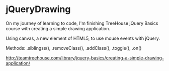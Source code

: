 jQueryDrawing
=============

On my journey of learning to code, I'm finishing TreeHouse jQuery Basics course with creating a simple drawing application.

Using canvas, a new element of HTML5, to use mouse events with jQuery.

Methods: .siblingss(), .removeClass(), .addClass(), .toggle(), .on()

http://teamtreehouse.com/library/jquery-basics/creating-a-simple-drawing-application/
